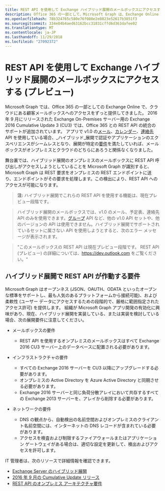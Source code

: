 ```yaml
---
title: REST API を使用して Exchange ハイブリッド展開のメールボックスにアクセスする (プレビュー)
description: Office 365 の一部として、Microsoft Graph は、Exchange Online のクラウドにある顧客メールボックスへのアクセスを常に提供してきました。
ms.openlocfilehash: 78b324765c580e76f080e2e8023e52617b3851f3
ms.sourcegitcommit: 334e84b4aed63162bcc31831cffd6d363dafee02
ms.translationtype: MT
ms.contentlocale: ja-JP
ms.lasthandoff: 11/29/2018
ms.locfileid: "27092372"
---
```

# <a name="use-rest-apis-to-access-mailboxes-in-exchange-hybrid-deployments-preview"></a>REST API を使用して Exchange ハイブリッド展開のメールボックスにアクセスする (プレビュー)

Microsoft Graph では、Office 365 の一部としての Exchange Online で、クラウドにある顧客メールボックスへのアクセスをずっと提供してきました。
2016 年 9 月にリリースされた Exchange On-Premises サーバー用の Exchange 2016 Cumulative Update 3 (CU3) では、Office 365 との REST API の統合のサポートが追加されています。 アプリで v1.0 の[メール](/graph/api/resources/message?view=graph-rest-1.0)、[カレンダー](/graph/api/resources/calendar?view=graph-rest-1.0)、[連絡先](/graph/api/resources/contact?view=graph-rest-1.0) API を使用している場合、_ハイブリッド_展開で認証やアプリケーションのエクスペリエンスがシームレスとなり、展開が特定の[要件](#requirements-for-the-rest-api-to-work-in-hybrid-deployments)を満たしていれば、メールボックスがオンプレミスとクラウドのどちらにあろうと関係なくなりました。 


舞台裏では、ハイブリッド展開のオンプレミスのメールボックスに REST API 呼び出しがアクセスしようとしていることを Microsoft Graph が識別すると、Microsoft Graph は REST 要求をオンプレミスの REST エンドポイントに送り、エンドポイントがその要求を処理します。この検出により、REST API へのアクセスが可能になります。

>**注:** ハイブリッド展開でこれらの REST API を使用する機能は、現在プレビュー段階です。

>ハイブリッド展開のメールボックスでは、v1.0 のメール、予定表、連絡先 API のみを使用できます。[グループ](/graph/api/resources/group?view=graph-rest-1.0) API など、他の v1.0 API セットや、他のバージョンの API は使用できません。ハイブリッド展開でサポートされているセットに属さない API を使用しようとすると、次のエラー メッセージが表示されます。

>"このメールボックスの REST API は現在プレビュー段階です。 REST API (プレビュー) の詳細については、https://dev.outlook.com をご覧ください。"

## <a name="requirements-for-the-rest-api-to-work-in-hybrid-deployments"></a>ハイブリッド展開で REST API が作動する要件

Microsoft Graph はオープンネス (JSON、OAUTH、ODATA といったオープンな標準をサポートし、最も人気のあるプラットフォームから接続可能)、および柔軟性 (ユーザー データにアクセスするための段階的で、厳格に範囲指定されたアクセス許可) を提供します。 組織が Microsoft Graph アプリ開発の有効化に興味があり、現在、ハイブリッド展開を実装している、または実装を検討している場合、次の展開要件に注意してください。

- メールボックスの要件

  - REST API を使用するオンプレミスのメールボックスはすべて Exchange 2016 CU3 サーバー上のデータベースに配置される必要があります。 

- インフラストラクチャの要件

  - すべての Exchange 2016 サーバーを CU3 以降にアップグレードする必要があります。  
  - オンプレミスの Active Directory を Azure Active Directory と同期させる必要があります。
  - Exchange 2016 サーバーと同じ負荷分散アレイにおいて共存するすべての Exchange 2013 サーバーを、アレイから削除する必要があります。

- ネットワークの要件

  - DNS の観点から、自動検出の名前空間およびオンプレミスのクライアント名前空間には、インターネットの DNS レコードが含まれている必要があります。 
  - アクセスを検査および制限するファイアウォールまたはアプリケーション ゲートウェイがある場合は、適切な設定を更新して、検出およびアクセスを許可します。


IT 管理者は、次のリソースで詳細情報を確認できます。

- 
  [Exchange Server のハイブリッド展開](https://technet.microsoft.com/ja-JP/library/jj200581(v=exchg.150).aspx)
- [2016 年 9 月の Cumulative Update リリース](https://blogs.technet.microsoft.com/exchange/2016/09/20/released-september-2016-quarterly-exchange-updates/) 
- [REST API のオンプレミス アーキテクチャ要件](https://blogs.technet.microsoft.com/exchange/2016/09/26/on-premises-architectural-requirements-for-the-rest-api/)

